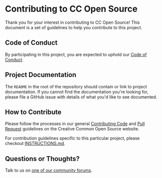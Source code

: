 # Contributing to CC Open Source

Thank you for your interest in contributing to CC Open Source! This document is
a set of guidelines to help you contribute to this project.

## Code of Conduct

By participating in this project, you are expected to uphold our [Code of
Conduct][code_of_conduct].

[code_of_conduct]:https://creativecommons.github.io/community/code-of-conduct/

## Project Documentation

The `README` in the root of the repository should contain or link to
project documentation. If you cannot find the documentation you're
looking for, please file a GitHub issue with details of what
you'd like to see documented.

## How to Contribute

Please follow the processes in our general [Contributing Code][contributing] and [Pull Request][pr]
guidelines on the Creative Common Open Source website.

For contribution guidelines specific to this particular project, please checkout [INSTRUCTIONS.md](https://github.com/creativecommons/ccsearch-browser-extension/blob/master/INSTRUCTIONS.md).

[contributing]:https://creativecommons.github.io/contributing-code/

## Questions or Thoughts?

Talk to us on [one of our community forums][community].

[community]:https://creativecommons.github.io/community/
[pr]:https://opensource.creativecommons.org/contributing-code/pr-guidelines/

